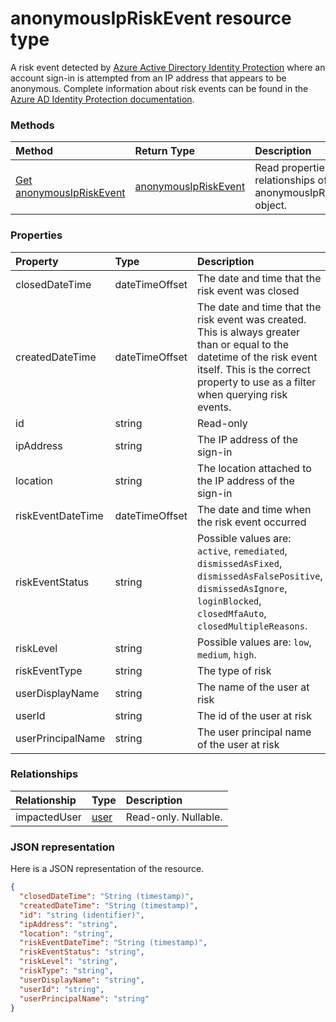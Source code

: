 # anonymousIpRiskEvent resource type

A risk event detected by [Azure Active Directory Identity Protection](https://azure.microsoft.com/en-us/documentation/articles/active-directory-identityprotection/) where an account sign-in is attempted from an IP address that appears to be anonymous. Complete information about risk events can be found in the [Azure AD Identity Protection documentation](https://azure.microsoft.com/en-us/documentation/articles/active-directory-identityprotection-risk-events-types/).


### Methods

| Method		   | Return Type	|Description|
|:---------------|:--------|:----------|
|[Get anonymousIpRiskEvent](../api/anonymousipriskevent_get.md) | [anonymousIpRiskEvent](anonymousipriskevent.md) |Read properties and relationships of anonymousIpRiskEvent object.|

### Properties
| Property	   | Type	|Description|
|:---------------|:--------|:----------|
|closedDateTime|dateTimeOffset| The date and time that the risk event was closed|
|createdDateTime|dateTimeOffset| The date and time that the risk event was created. This is always greater than or equal to the datetime of the risk event itself. This is the correct property to use as a filter when querying risk events.|
|id|string| Read-only|
|ipAddress|string| The IP address of the sign-in|
|location|string| The location attached to the IP address of the sign-in|
|riskEventDateTime|dateTimeOffset| The date and time when the risk event occurred|
|riskEventStatus|string| Possible values are: `active`, `remediated`, `dismissedAsFixed`, `dismissedAsFalsePositive`, `dismissedAsIgnore`, `loginBlocked`, `closedMfaAuto`, `closedMultipleReasons`.|
|riskLevel|string| Possible values are: `low`, `medium`, `high`.|
|riskEventType|string| The type of risk|
|userDisplayName|string| The name of the user at risk|
|userId|string| The id of the user at risk|
|userPrincipalName|string| The user principal name of the user at risk|

### Relationships
| Relationship | Type	|Description|
|:---------------|:--------|:----------|
|impactedUser|[user](user.md)| Read-only. Nullable.|

### JSON representation

Here is a JSON representation of the resource.

<!-- {
  "blockType": "resource",
  "optionalProperties": [

  ],
  "@odata.type": "microsoft.graph.anonymousIpRiskEvent"
}-->

```json
{
  "closedDateTime": "String (timestamp)",
  "createdDateTime": "String (timestamp)",
  "id": "string (identifier)",
  "ipAddress": "string",
  "location": "string",
  "riskEventDateTime": "String (timestamp)",
  "riskEventStatus": "string",
  "riskLevel": "string",
  "riskType": "string",
  "userDisplayName": "string",
  "userId": "string",
  "userPrincipalName": "string"
}

```

<!-- uuid: 8fcb5dbc-d5aa-4681-8e31-b001d5168d79
2015-10-25 14:57:30 UTC -->
<!-- {
  "type": "#page.annotation",
  "description": "anonymousIpRiskEvent resource",
  "keywords": "",
  "section": "documentation",
  "tocPath": ""
}-->
